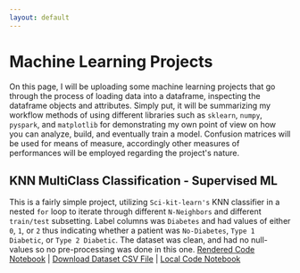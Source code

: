 ```yaml
---
layout: default
---
```

# Machine Learning Projects
On this page, I will be uploading some machine learning projects that go through the process of loading data into a dataframe, inspecting the dataframe objects and attributes.
Simply put, it will be summarizing my workflow methods of using different libraries such as `sklearn`, `numpy`, `pyspark`, and `matplotlib` for demonstrating my own point of view
on how you can analyze, build, and eventually train a model. Confusion matrices will be used for means of measure, accordingly other measures of performances will be employed regarding
the project's nature.

## KNN MultiClass Classification - Supervised ML
This is a fairly simple project, utilizing `Sci-kit-learn's` KNN classifier in a nested `for` loop to iterate through 
different `N-Neighbors` and different `train/test` subsetting. Label columns was `Diabetes` and had values of either `0`, `1`, or `2` thus indicating whether a 
patient was `No-Diabetes`, `Type 1 Diabetic`, or `Type 2 Diabetic`. The dataset was clean, and had no null-values so no pre-processing was done in this one.
[Rendered Code Notebook](https://toadd.com) | [Download Dataset CSV File](https://toadd.com) | [Local Code Notebook](./knn-multiclass.md)
